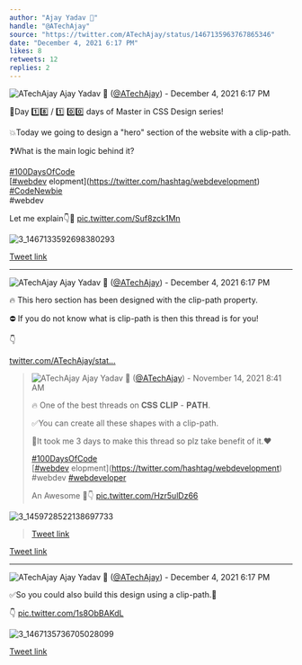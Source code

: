```yaml
---
author: "Ajay Yadav 🎯"
handle: "@ATechAjay"
source: "https://twitter.com/ATechAjay/status/1467135963767865346"
date: "December 4, 2021 6:17 PM"
likes: 8
retweets: 12
replies: 2
---
```

![ATechAjay](https://pbs.twimg.com/profile_images/1485567675111981057/mLsrcZdB_normal.jpg)
Ajay Yadav 🎯 ([@ATechAjay](https://twitter.com/ATechAjay)) - December 4, 2021 6:17 PM

💚Day 1️⃣8️⃣ /  1️⃣ 0️⃣0️⃣ days of Master in CSS Design series!

💥Today we going to design a "hero" section of the website with a clip-path.

❓What is the main logic behind it?

[#100DaysOfCode](https://twitter.com/hashtag/100DaysOfCode)  
[[#webdev](https://twitter.com/hashtag/webdev) elopment](https://twitter.com/hashtag/webdevelopment)  
[#CodeNewbie](https://twitter.com/hashtag/CodeNewbie)  
#webdev 

Let me explain👇🧵 [pic.twitter.com/Suf8zck1Mn](https://twitter.com/ATechAjay/status/1467135963767865346/photo/1)

![3_1467133592698380293](https://pbs.twimg.com/media/FFxOOrbUYAUKM4g.jpg)

[Tweet link](https://twitter.com/ATechAjay/status/1467135963767865346)

---

![ATechAjay](https://pbs.twimg.com/profile_images/1485567675111981057/mLsrcZdB_normal.jpg)
Ajay Yadav 🎯 ([@ATechAjay](https://twitter.com/ATechAjay)) - December 4, 2021 6:17 PM

🔥 This hero section has been designed with the clip-path property.

⛔ If you do not know what is clip-path is then this thread is for you!

👇

[twitter.com/ATechAjay/stat…](https://twitter.com/ATechAjay/status/1459743279314993158)

> ![ATechAjay](https://pbs.twimg.com/profile_images/1485567675111981057/mLsrcZdB_normal.jpg)
> Ajay Yadav 🎯 ([@ATechAjay](https://twitter.com/ATechAjay)) - November 14, 2021 8:41 AM
> 
> 
> 🔥 One of the best threads on 𝐂𝐒𝐒 𝐂𝐋𝐈𝐏 - 𝐏𝐀𝐓𝐇.
> 
> ✅You can create all these shapes with a clip-path.
> 
> 👋It took me 3 days to make this thread so plz take benefit of it.❤
> 
> [#100DaysOfCode](https://twitter.com/hashtag/100DaysOfCode)  
> [[#webdev](https://twitter.com/hashtag/webdev) elopment](https://twitter.com/hashtag/webdevelopment)  
> #webdev 
> [#webdeveloper](https://twitter.com/hashtag/webdeveloper)  
> 
> An Awesome 🧵👇 [pic.twitter.com/Hzr5ulDz66](https://twitter.com/ATechAjay/status/1459743279314993158/photo/1)
> 
![3_1459728522138697733](https://pbs.twimg.com/media/FEH_W16VQAUfrTO.jpg)
> 
> 
> [Tweet link](https://twitter.com/ATechAjay/status/1459743279314993158)

[Tweet link](https://twitter.com/ATechAjay/status/1467135967181959173)

---

![ATechAjay](https://pbs.twimg.com/profile_images/1485567675111981057/mLsrcZdB_normal.jpg)
Ajay Yadav 🎯 ([@ATechAjay](https://twitter.com/ATechAjay)) - December 4, 2021 6:17 PM

✅So you could also build this design using a clip-path.🥰

👇 [pic.twitter.com/1s8ObBAKdL](https://twitter.com/ATechAjay/status/1467135976417886209/photo/1)

![3_1467135736705028099](https://pbs.twimg.com/media/FFxQLeeVkAMer15.jpg)

[Tweet link](https://twitter.com/ATechAjay/status/1467135976417886209)